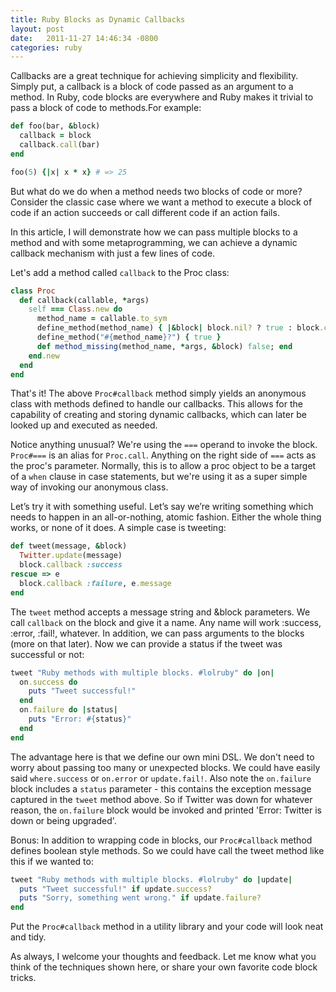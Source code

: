 ```yaml
---
title: Ruby Blocks as Dynamic Callbacks
layout: post
date:   2011-11-27 14:46:34 -0800
categories: ruby
---
```


Callbacks are a great technique for achieving simplicity and flexibility. Simply put,
a callback is a block of code passed as an argument to a method.<!--more-->  In Ruby, code
blocks are everywhere and Ruby makes it trivial to pass a block of code to
methods.For example:

```ruby
def foo(bar, &block)
  callback = block
  callback.call(bar)
end

foo(5) {|x| x * x} # => 25
```

But what do we do when a method needs two blocks of code or more? Consider the
classic case where we want a method to execute a block of code if an action
succeeds or call different code if an action fails.

In this article, I will demonstrate how we can pass multiple blocks to a method and
with some metaprogramming, we can achieve a dynamic callback mechanism with just
a few lines of code.

Let's add a method called `callback` to the Proc class:

```ruby
class Proc
  def callback(callable, *args)
    self === Class.new do
      method_name = callable.to_sym
      define_method(method_name) { |&block| block.nil? ? true : block.call(*args) }
      define_method("#{method_name}?") { true }
      def method_missing(method_name, *args, &block) false; end
    end.new
  end
end
```

That's it! The above `Proc#callback` method simply yields an anonymous class
with methods defined to handle our callbacks. This allows for the capability of
creating and storing dynamic callbacks, which can later be looked up and
executed as needed.

Notice anything unusual? We're using the `===` operand to invoke the
block. `Proc#===` is an alias for `Proc.call`. Anything on the right side of
`===` acts as the proc's parameter. Normally, this is to allow a proc object to
be a target of a `when` clause in case statements, but we're using it as a super
simple way of invoking our anonymous class.

Let’s try it with something useful. Let’s say we’re writing something which
needs to happen in an all-or-nothing, atomic fashion. Either the whole thing
works, or none of it does.  A simple case is tweeting:

```ruby
def tweet(message, &block)
  Twitter.update(message)
  block.callback :success
rescue => e
  block.callback :failure, e.message
end
```

The `tweet` method accepts a message string and &block parameters. We call
`callback` on the block and give it a name. Any name will work :success, :error,
:fail!, whatever. In addition, we can pass arguments to the blocks (more on that
later). Now we can provide a status if the tweet was successful or not:

```ruby
tweet "Ruby methods with multiple blocks. #lolruby" do |on|
  on.success do
    puts "Tweet successful!"
  end
  on.failure do |status|
    puts "Error: #{status}"
  end
end
```

The advantage here is that we define our own mini DSL. We don't need to worry
about passing too many or unexpected blocks. We could have easily said
`where.success` or `on.error` or `update.fail!`. Also note the `on.failure`
block includes a `status` parameter - this contains the exception message
captured in the `tweet` method above. So if Twitter was down for whatever
reason, the `on.failure` block would be invoked and printed 'Error: Twitter is
down or being upgraded'.

Bonus: In addition to wrapping code in blocks, our `Proc#callback` method
defines boolean style methods. So we could have call the tweet method like this
if we wanted to:

```ruby
tweet "Ruby methods with multiple blocks. #lolruby" do |update|
  puts "Tweet successful!" if update.success?
  puts "Sorry, something went wrong." if update.failure?
end
```

Put the `Proc#callback` method in a utility library and your code will look neat and tidy.

As always, I welcome your thoughts and feedback. Let me know what you think of
the techniques shown here, or share your own favorite code block tricks.
